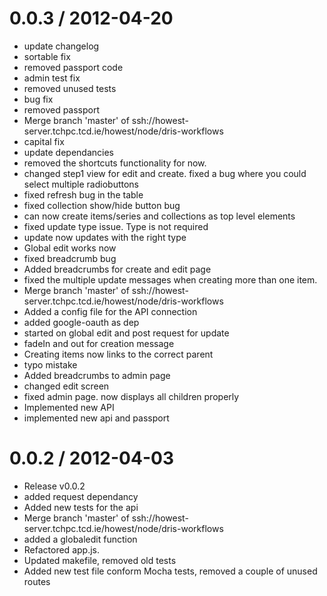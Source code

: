 
0.0.3 / 2012-04-20 
==================

  * update changelog
  * sortable fix
  * removed passport code
  * admin test fix
  * removed unused tests
  * bug fix
  * removed passport
  * Merge branch 'master' of ssh://howest-server.tchpc.tcd.ie/howest/node/dris-workflows
  * capital fix
  * update dependancies
  * removed the shortcuts functionality for now.
  * changed step1 view for edit and create. fixed a bug where you could select multiple radiobuttons
  * fixed refresh bug in the table
  * fixed collection show/hide button bug
  * can now create items/series and collections as top level elements
  * fixed update type issue. Type is not required
  * update now updates with the right type
  * Global edit works now
  * fixed breadcrumb bug
  * Added breadcrumbs for create and edit page
  * fixed the multiple update messages when creating more than one item.
  * Merge branch 'master' of ssh://howest-server.tchpc.tcd.ie/howest/node/dris-workflows
  * Added a config file for the API connection
  * added google-oauth as dep
  * started on global edit and post request for update
  * fadeIn and out for creation message
  * Creating items now links to the correct parent
  * typo mistake
  * Added breadcrumbs to admin page
  * changed edit screen
  * fixed admin page. now displays all children properly
  * Implemented new API
  * implemented new api and passport

0.0.2 / 2012-04-03 
==================

  * Release v0.0.2
  * added request dependancy
  * Added new tests for the api
  * Merge branch 'master' of ssh://howest-server.tchpc.tcd.ie/howest/node/dris-workflows
  * added a globaledit function
  * Refactored app.js.
  * Updated makefile, removed old tests
  * Added new test file conform Mocha tests, removed a couple of unused routes
